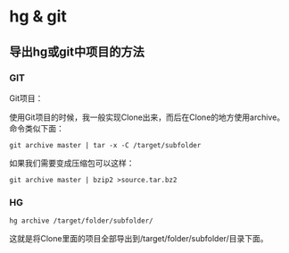 # hg & git

## 导出hg或git中项目的方法

### GIT

Git项目：

使用Git项目的时候，我一般实现Clone出来，而后在Clone的地方使用archive。命令类似下面：



```
git archive master | tar -x -C /target/subfolder

```

如果我们需要变成压缩包可以这样：



```
git archive master | bzip2 >source.tar.bz2

```

### HG



```
hg archive /target/folder/subfolder/

```

这就是将Clone里面的项目全部导出到/target/folder/subfolder/目录下面。

